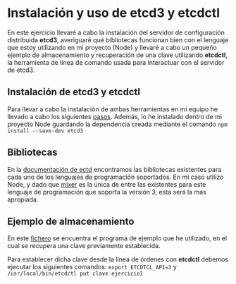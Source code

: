 # Instalación y uso de etcd3 y etcdctl

En este ejercicio llevaré a cabo la instalación del servidor de configuración distribuida **etcd3**, averiguaré qué bibliotecas funcionan bien con el lenguaje que estoy utilizando en mi proyecto (Node) y llevaré a cabo un pequeño ejemplo de almacenamiento y recuperación de una clave utilizando **etcdctl**, la herramienta de línea de comando usada para interactuar con el servidor de etcd3.

## Instalación de etcd3 y etcdctl

Para llevar a cabo la instalación de ambas herramientas en mi equipo he llevado a cabo los siguientes [pasos](https://computingforgeeks.com/how-to-install-etcd-on-ubuntu-18-04-ubuntu-16-04/). Además, lo he instalado dentro de mi proyecto Node guardando la dependencia creada mediante el comando `npm install --save-dev etcd3`

## Bibliotecas

En la [documentación de ectd](https://etcd.io/docs/v3.3.12/integrations/) encontramos las bibliotecas existentes para cada uno de los lenguajes de programación soportados. En mi caso utilizo Node, y dado que [mixer](https://github.com/microsoft/etcd3) es la única de entre las existentes para este lenguaje de programación que soporta la versión 3, esta será la más apropiada.

## Ejemplo de almacenamiento

En este [fichero](https://github.com/Davidspace/Ejercicios_IV/blob/main/Microservicios/programa_ejercicio1.js) se encuentra el programa de ejemplo que he utilizado, en el cual se recupera una clave previamente establecida.

Para establecer dicha clave desde la línea de órdenes con **etcdctl** debemos ejecutar los siguientes comandos: `export ETCDTCL_API=3` y `/usr/local/bin/etcdctl put clave ejercicio1`
